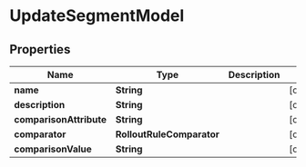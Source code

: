 

# UpdateSegmentModel


## Properties

| Name | Type | Description | Notes |
|------------ | ------------- | ------------- | -------------|
|**name** | **String** |  |  [optional] |
|**description** | **String** |  |  [optional] |
|**comparisonAttribute** | **String** |  |  [optional] |
|**comparator** | **RolloutRuleComparator** |  |  [optional] |
|**comparisonValue** | **String** |  |  [optional] |



